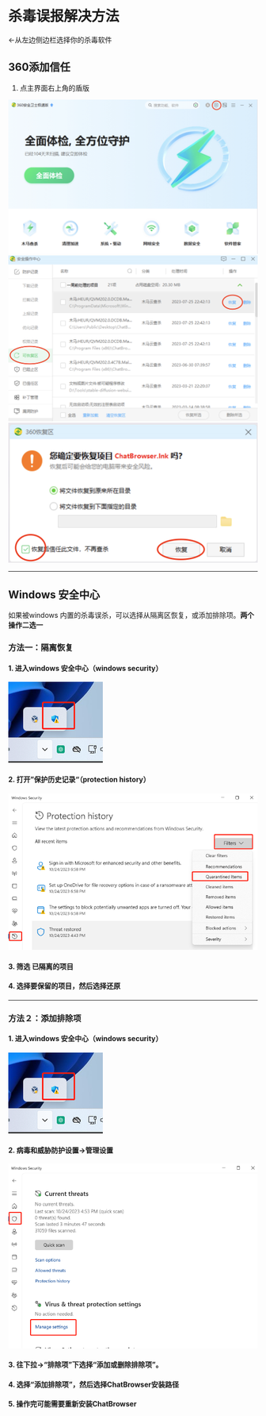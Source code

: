 # 杀毒误报解决方法
←从左边侧边栏选择你的杀毒软件

## 360添加信任

1. 点主界面右上角的盾版

![main.png](imgs/360/main.png)
![recover1.png](imgs/360/recover1.png)
![recover2.png](imgs/360/recover2.png)


---
## Windows 安全中心

如果被windows 内置的杀毒误杀，可以选择从隔离区恢复，或添加排除项。**两个操作二选一**

### 方法一：隔离恢复

#### 1. 进入windows 安全中心（windows security）

![1.png](imgs/360/wd-entry.png)

#### 2. 打开”保护历史记录“（protection history）
![1.png](imgs/360/wd-history.png)
#### 3. 筛选 **已隔离的项目**
#### 4. 选择要保留的项目，然后选择**还原**

---

### 方法２：添加排除项

#### 1. 进入windows 安全中心（windows security）

![1.png](imgs/360/wd-entry.png)

#### 2. 病毒和威胁防护设置->管理设置

![1.png](imgs/360/wd-exclude1.png)

#### 3. 往下拉->“**排除项**”下选择“**添加或删除排除项**”。

#### 4. 选择“**添加排除项**”，然后选择ChatBrowser安装路径

####  5. 操作完可能需要重新安装ChatBrowser

